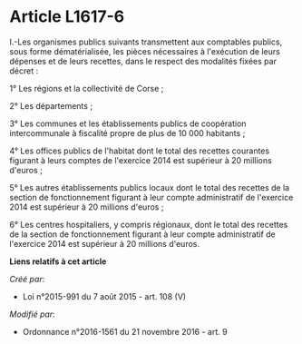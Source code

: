 # Article L1617-6

I.-Les organismes publics suivants transmettent aux comptables publics, sous forme dématérialisée, les pièces nécessaires à
l'exécution de leurs dépenses et de leurs recettes, dans le respect des modalités fixées par décret : 

1° Les régions et la collectivité de Corse ; 

2° Les départements ; 

3° Les communes et les établissements publics de coopération intercommunale à fiscalité propre de plus de 10 000 habitants ; 

4° Les offices publics de l'habitat dont le total des recettes courantes figurant à leurs comptes de l'exercice 2014 est
supérieur à 20 millions d'euros ; 

5° Les autres établissements publics locaux dont le total des recettes de la section de fonctionnement figurant à leur compte
administratif de l'exercice 2014 est supérieur à 20 millions d'euros ; 

6° Les centres hospitaliers, y compris régionaux, dont le total des recettes de la section de fonctionnement figurant à leur
compte administratif de l'exercice 2014 est supérieur à 20 millions d'euros.

**Liens relatifs à cet article**

_Créé par_:

  - Loi n°2015-991 du 7 août 2015 - art. 108 (V)

_Modifié par_:

  - Ordonnance n°2016-1561 du 21 novembre 2016 - art. 9
